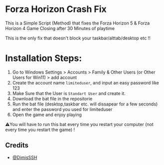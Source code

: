 # Forza Horizon Crash Fix
This is a Simple Script (Method) that fixes the Forza Horizon 5 &amp; Forza Horizon 4 Game Closing after 30 Minutes of playtime

This is the only fix that doesn't block your taskbar/alttab/desktop etc !!

# Installation Steps:
1. Go to Windows Settings > Accounts > Family & Other Users (or Other Users for Win11) > add account
2. Create the account name ```limiteduser```, and input an easy password like 123
3. Make Sure that the User is ```Standart User``` and create it.
4. Download the bat file in the repositorie
5. Run the bat file (desktop,taskbar etc. will dissapear for a few seconds) and enter the password you used for limiteduser
6. Open the game and enjoy playing

⚠️You will have to run this bat every time you restart your computer (not every time you restart the game) !


## Credits
- [@DimisSSH](https://github.com/DimisSSH)
